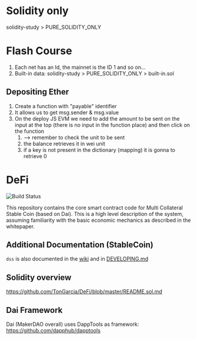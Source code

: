 # Solidity only

solidity-study > PURE_SOLIDITY_ONLY

# Flash Course

1. Each net has an Id, the mainnet is the ID 1 and so on...
1. Built-in data: solidity-study > PURE_SOLIDITY_ONLY > built-in.sol

## Depositing Ether

1. Create a function with "payable" identifier
1. It allows us to get msg.sender & msg.value
1. On the deploy JS EVM we need to add the amount to be sent on the input at the top (there is no input in the function place) and then click on the function
    1. --> remember to check the unit to be sent
    1. the balance retrieves it in wei unit
    1. if a key is not present in the dictionary (mapping) it is gonna to retrieve 0


# DeFi

![Build Status](https://github.com/TonGarcia/DeFi/actions/workflows/.github/workflows/tests.yaml/badge.svg?branch=master)

This repository contains the core smart contract code for Multi Collateral Stable Coin (based on Dai). This is a high level description of the system, assuming familiarity with the basic economic mechanics as described in the whitepaper.

## Additional Documentation (StableCoin)

`dss` is also documented in the [wiki](https://github.com/makerdao/dss/wiki) and in [DEVELOPING.md](https://github.com/makerdao/dss/blob/master/DEVELOPING.md)

## Solidity overview

https://github.com/TonGarcia/DeFi/blob/master/README.sol.md


## Dai Framework

Dai (MakerDAO overall) uses DappTools as framework: https://github.com/dapphub/dapptools